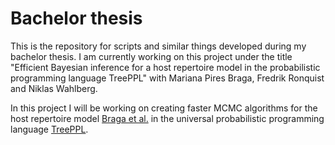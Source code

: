 # Bachelor thesis
This is the repository for scripts and similar things developed during my bachelor thesis.
I am currently working on this project under the title "Efficient Bayesian inference for a host repertoire model in the probabilistic programming language TreePPL" with Mariana Pires Braga, Fredrik Ronquist and Niklas Wahlberg.

In this project I will be working on creating faster MCMC algorithms for the host repertoire model [Braga et al.](https://doi.org/10.1093/sysbio/syaa019) in the universal probabilistic programming language [TreePPL](https://treeppl.org/).

